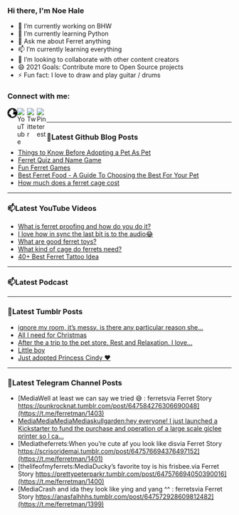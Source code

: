 ### Hi there, I'm Noe Hale

- 🔭 I’m currently working on BHW
- 🌱 I’m currently learning Python
- 💬 Ask me about Ferret anything
- 📫 I’m currently learning everything
- 🔭 I’m looking to collaborate with other content creators
- 😄 2021 Goals: Contribute more to Open Source projects
- ⚡ Fun fact: I love to draw and play guitar / drums

### Connect with me:

[<img align="left" alt="ferretvoice.com" width="22px" src="https://raw.githubusercontent.com/iconic/open-iconic/master/svg/globe.svg" />](https://ferretvoice.com)
[<img align="left" alt="YouTube" width="22px" src="https://cdn.jsdelivr.net/npm/simple-icons@v3/icons/youtube.svg" />](https://www.youtube.com/channel/UCk665XTfaMLVwFVWUmgnDiw)
[<img align="left" alt="Twitter" width="22px" src="https://cdn.jsdelivr.net/npm/simple-icons@v3/icons/twitter.svg" />](https://twitter.com/voiceferret)
[<img align="left" alt="Pinterest" width="22px" src="https://cdn.jsdelivr.net/npm/simple-icons@v3/icons/pinterest.svg" />](https://www.pinterest.com/voiceferret/)

<br />

---
### 🔭Latest Github Blog Posts
<!-- GITHUB:START -->
- [Things to Know Before Adopting a Pet As Pet](http://noehale.github.io/things-to-know-before-adopting-a-pet-as-pet/)
- [Ferret Quiz and Name Game](http://noehale.github.io/ferret-quiz/)
- [Fun Ferret Games](http://noehale.github.io/fun-ferret-games/)
- [Best Ferret Food - A Guide To Choosing the Best For Your Pet](http://noehale.github.io/best-ferret-food/)
- [How much does a ferret cage cost](http://noehale.github.io/how-much-does-a-ferret-cage-cost/)
<!-- GITHUB:END -->
---
### 📫Latest YouTube Videos

<!-- YOUTUBE:START -->
- [What is ferret proofing and how do you do it?](https://www.youtube.com/watch?v=81Syh_DJBQQ)
- [I love how in sync the last bit is to the audio😂](https://www.youtube.com/watch?v=WHBeGHwSlGY)
- [What are good ferret toys?](https://www.youtube.com/watch?v=tPxRilBzc0s)
- [What kind of cage do ferrets need?](https://www.youtube.com/watch?v=xzz6hC3sR5A)
- [40+ Best Ferret Tattoo Idea](https://www.youtube.com/watch?v=KIKqduR6Xcs)
<!-- YOUTUBE:END -->

---
### 📫Latest Podcast

<!-- PODCAST:START -->
<!-- PODCAST:END -->
---
### 📝Latest Tumblr Posts

<!-- TUMBLR:START -->
- [ignore my room, it’s messy. is there any particular reason she...](https://come-forth-into-the-light.tumblr.com/post/647572928360218624)
- [All I need for Christmas](https://come-forth-into-the-light.tumblr.com/post/647550270366253056)
- [After the a trip to the pet store. Rest and Relaxation. I love...](https://come-forth-into-the-light.tumblr.com/post/647527604127219712)
- [Little boy](https://come-forth-into-the-light.tumblr.com/post/647482320734027776)
- [Just adopted Princess Cindy ❤](https://come-forth-into-the-light.tumblr.com/post/647459725364150273)
<!-- TUMBLR:END -->
---
### 📝Latest Telegram Channel Posts

<!-- TELEGRAM:START -->
- [MediaWell at least we can say we tried 😅 : ferretsvia Ferret Story https://punkrocknat.tumblr.com/post/647584276306690048](https://t.me/ferretman/1403)
- [MediaMediaMediaMediaskullgarden:hey everyone! I just launched a Kickstarter to fund the purchase and operation of a large scale giclee printer so I ca...](https://t.me/ferretman/1402)
- [Mediatheferrets:When you’re cute af you look like disvia Ferret Story https://scrisoridemai.tumblr.com/post/647576694376497152](https://t.me/ferretman/1401)
- [thelifeofmyferrets:MediaDucky’s favorite toy is his frisbee.via Ferret Story https://prettypeterparkr.tumblr.com/post/647576694050390016](https://t.me/ferretman/1400)
- [MediaCrash and ida they look like ying and yang ^^ : ferretsvia Ferret Story https://anasfalhhhs.tumblr.com/post/647572928609812482](https://t.me/ferretman/1399)
<!-- TELEGRAM:END -->
